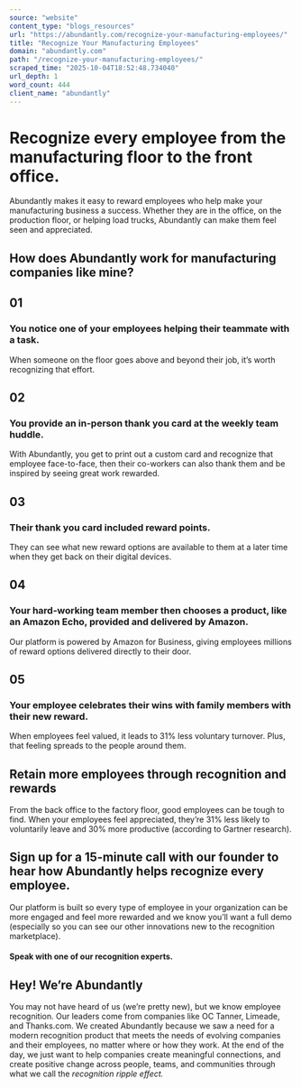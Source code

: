 ```yaml
---
source: "website"
content_type: "blogs_resources"
url: "https://abundantly.com/recognize-your-manufacturing-employees/"
title: "Recognize Your Manufacturing Employees"
domain: "abundantly.com"
path: "/recognize-your-manufacturing-employees/"
scraped_time: "2025-10-04T18:52:48.734040"
url_depth: 1
word_count: 444
client_name: "abundantly"
---
```


# Recognize every employee from the manufacturing floor to the front office.

Abundantly makes it easy to reward employees who help make your manufacturing business a success. Whether they are in the office, on the production floor, or helping load trucks, Abundantly can make them feel seen and appreciated.

## How does Abundantly work for manufacturing companies like mine?

## 01
### You notice one of your employees helping their teammate with a task.
When someone on the floor goes above and beyond their job, it’s worth recognizing that effort.

## 02
### You provide an in-person thank you card at the weekly team huddle.
With Abundantly, you get to print out a custom card and recognize that employee face-to-face, then their co-workers can also thank them and be inspired by seeing great work rewarded.

## 03
### Their thank you card included reward points.
They can see what new reward options are available to them at a later time when they get back on their digital devices.

## 04
### Your hard-working team member then chooses a product, like an Amazon Echo, provided and delivered by Amazon.
Our platform is powered by Amazon for Business, giving employees millions of reward options delivered directly to their door.

## 05
### Your employee celebrates their wins with family members with their new reward.
When employees feel valued, it leads to 31% less voluntary turnover. Plus, that feeling spreads to the people around them.

## Retain more employees through recognition and rewards
From the back office to the factory floor, good employees can be tough to find. When your employees feel appreciated, they’re 31% less likely to voluntarily leave and 30% more productive (according to Gartner research).

## Sign up for a 15-minute call with our founder to hear how Abundantly helps recognize every employee.
Our platform is built so every type of employee in your organization can be more engaged and feel more rewarded and we know you’ll want a full demo (especially so you can see our other innovations new to the recognition marketplace).

#### Speak with one of our recognition experts.

## Hey! We’re Abundantly
You may not have heard of us (we’re pretty new), but we know employee recognition. Our leaders come from companies like OC Tanner, Limeade, and Thanks.com. We created Abundantly because we saw a need for a modern recognition product that meets the needs of evolving companies and their employees, no matter where or how they work.
At the end of the day, we just want to help companies create meaningful connections, and create positive change across people, teams, and communities through what we call the _recognition ripple effect._